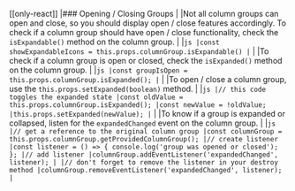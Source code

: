 [[only-react]]
|### Opening / Closing Groups
|
|Not all column groups can open and close, so you should display open / close features accordingly. To check if a column group should have open / close functionality, check the `isExpandable()` method on the column group.
|
|`js |const showExpandableIcons = this.props.columnGroup.isExpandable() |`
|
|To check if a column group is open or closed, check the `isExpanded()` method on the column group.
|
|`js |const groupIsOpen = this.props.columnGroup.isExpanded(); |`
|
|To open / close a column group, use the `this.props.setExpanded(boolean)` method.
|
|`js |// this code toggles the expanded state |const oldValue = this.props.columnGroup.isExpanded(); |const newValue = !oldValue; |this.props.setExpanded(newValue); |`
|
|To know if a group is expanded or collapsed, listen for the `expandedChanged` event on the column group.
|
|`js |// get a reference to the original column group |const columnGroup = this.props.columnGroup.getProvidedColumnGroup(); |// create listener |const listener = () => { console.log('group was opened or closed'); }; |// add listener |columnGroup.addEventListener('expandedChanged', listener); | |// don't forget to remove the listener in your destroy method |columnGroup.removeEventListener('expandedChanged', listener); |`

